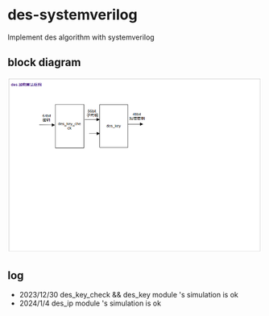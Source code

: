 # des-systemverilog

Implement des algorithm with systemverilog

## block diagram

![image-20231230155830817](pic/image-20231230155830817.png)

## log

- 2023/12/30 des_key_check && des_key  module 's simulation is ok
- 2024/1/4  des_ip  module 's simulation is ok
